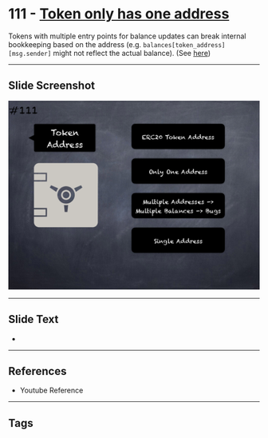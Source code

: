 # 111 - [Token only has one address](Token%20only%20has%20one%20address.md)
Tokens with multiple entry points for balance updates can break internal bookkeeping based on the address (e.g. `balances[token_address][msg.sender]` might not reflect the actual balance). (See [here](https://github.com/crytic/building-secure-contracts/blob/master/development-guidelines/token_integration.md#contract-composition))
___
## Slide Screenshot
![0111.png](../../images/5.Pitfalls%20and%20Best%20Practices%20201/111.png)
___
## Slide Text
- 
___
## References
- Youtube Reference
___
## Tags